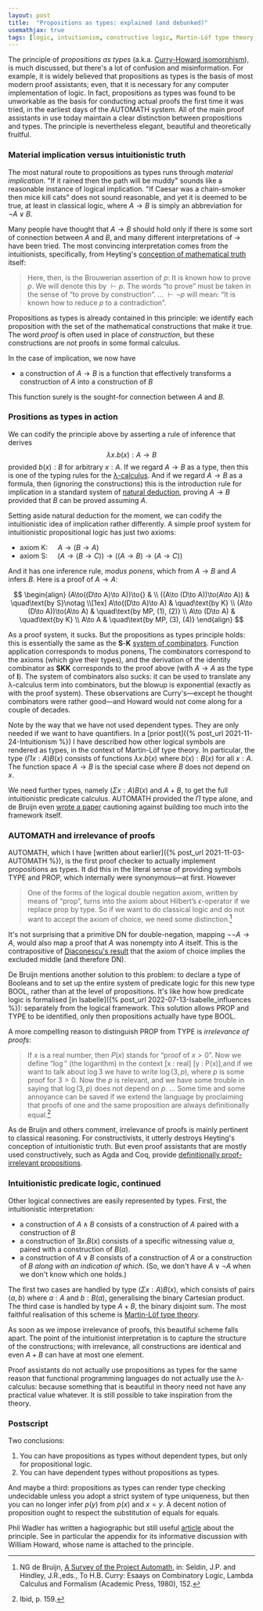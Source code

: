 ```yaml
---
layout: post
title:  "Propositions as types: explained (and debunked)"
usemathjax: true 
tags: [logic, intuitionism, constructive logic, Martin-Löf type theory, NG de Bruijn]
---
```


The principle of *propositions as types* (a.k.a. [Curry-Howard isomorphism](https://en.wikipedia.org/wiki/Curry–Howard_correspondence)), 
is much discussed, but there's a lot of confusion and misinformation.
For example, it is widely believed that propositions as types is the basis of most modern proof assistants; 
even, that it is necessary for any computer implementation of logic.
In fact, propositions as types was found to be unworkable 
as the basis for conducting actual proofs 
the first time it was tried, in the earliest days of the AUTOMATH system.
All of the main proof assistants in use today maintain a clear distinction
between propositions and types.
The principle is nevertheless elegant, beautiful and theoretically fruitful.

### Material implication versus intuitionistic truth

The most natural route to propositions as types runs through *material implication*.
"If it rained then the path will be muddy" sounds like a reasonable instance
of logical implication.
"If Caesar was a chain-smoker then mice kill cats" does not sound reasonable, and yet it is deemed to be true,
at least in classical logic, where $A\to B$ is simply an abbreviation for
$\neg A\lor B$.

Many people have thought that $A\to B$ should hold only if there is some sort 
of connection between $A$ and $B$, and many different interpretations of $\to$ have been tried.
The most convincing interpretation comes from the intuitionists,
specifically, from Heyting's 
[conception of mathematical truth](https://plato.stanford.edu/entries/intuitionistic-logic-development/#ProoInte) itself:

> Here, then, is the Brouwerian assertion of $p$: It is known how to prove $p$. We will denote this by $\vdash p$. The words “to prove” must be taken in the sense of “to prove by construction”. ... $\vdash \neg p$ will mean: “It is known how to reduce $p$ to a contradiction”.

Propositions as types is already contained in this principle: we identify
each proposition with the set of the mathematical constructions that make it true.
The word *proof* is often used in place of *construction*, 
but these constructions are not proofs in some formal calculus.

In the case of implication, we now have

- a construction of $A\to B$ is a function that effectively transforms a construction of $A$ into a construction of $B$

This function surely is the sought-for connection between $A$ and $B$.

### Prositions as types in action

We can codify the principle above by asserting a rule of inference that derives
$$ \lambda x. b(x) : A\to B$$
provided $b(x):B$ for arbitrary $x:A$.
If we regard $A\to B$ as a type, then this is one of the typing rules 
for the [λ-calculus](https://en.wikipedia.org/wiki/Simply_typed_lambda_calculus).
And if we regard $A\to B$ as a formula, then 
(ignoring the constructions) this is the introduction rule for implication
in a standard system of [natural deduction](https://plato.stanford.edu/entries/natural-deduction/),
proving $A\to B$ provided that $B$ can be proved assuming $A$.

Setting aside natural deduction for the moment, we can codify
the intuitionistic idea of implication rather differently.
A simple proof system for intuitionistic propositional logic has just two axioms:

- axiom K: $\quad A\to(B\to A)$
- axiom S: $\quad(A\to(B\to C))\to ((A\to B)\to(A\to C))$

And it has one inference rule, *modus ponens*, which from $A\to B$ and $A$
infers $B$. Here is a proof of $A\to A$:

$$
\begin{align}
  (A\to((D\to A)\to A))\to{} &  \\
  ((A\to (D\to A))\to(A\to A)) & \quad\text{by S}\notag \\[1ex]
  A\to((D\to A)\to A)         & \quad\text{by K} \\
  (A\to (D\to A))\to(A\to A) & \quad\text{by MP, (1), (2)} \\
  A\to (D\to A)                & \quad\text{by K} \\
  A\to A                        & \quad\text{by MP, (3), (4)}
\end{align}
$$

As a proof system, it sucks. But the propositions as types principle holds: this is essentially the same as the **S**-**K** [system of combinators](https://en.wikipedia.org/wiki/Combinatory_logic). 
Function application corresponds to modus ponens,
The combinators correspond to the axioms (which give their types), 
and the derivation of the identity combinator 
as **SKK** corresponds to the proof above (with $A\to A$ as the type of **I**). The system of combinators also sucks:
it can be used to translate any λ-calculus term into combinators, but the blowup is exponential (exactly as with the proof system).
These observations are Curry's—except he thought combinators were rather good—and Howard would not come along for a couple of decades.



Note by the way that we have not used dependent types. They are only needed if we want to have quantifiers.
In a [prior post]({% post_url 2021-11-24-Intuitionism %}) I have described how other logical symbols are rendered as types, in the context of Martin-Löf type theory.
In particular, the type $(\Pi x:A) B(x)$ consists of functions $\lambda x. b(x)$ where $b(x):B(x)$ for all $x:A$. The function space $A\to B$ is the special case where $B$ does not depend on $x$. 

We need further types, namely $(\Sigma x:A) B(x)$ and $A+B$, 
to get the full intuitionistic predicate calculus. 
AUTOMATH provided the $\Pi$ type alone,
and de Bruijn even [wrote a paper](https://pure.tue.nl/ws/files/4428179/597611.pdf)
cautioning against building too much into the framework itself.

### AUTOMATH and irrelevance of proofs

AUTOMATH, which I have 
[written about earlier]({% post_url 2021-11-03-AUTOMATH %}),
is the first proof checker to actually implement propositions as types.
It did this in the literal sense of providing symbols TYPE and PROP,
which internally were synonymous—at first. However

> One of the forms of the logical double negation axiom, written by means of “prop”, turns into the axiom about Hilbert’s $\epsilon$-operator if we replace prop by type. So if we want to do classical logic and do not want to accept the axiom of choice, we need some distinction.[^1]

[^1]: NG de Bruijn, [A Survey of the Project Automath](https://pure.tue.nl/ws/files/1892191/597622.pdf), in: Seldin, J.P. and Hindley, J.R.,eds., To H.B. Curry: Esaays on Combinatory Logic, Lambda Calculus and Formalism (Academic Press, 1980), 152.

It's not surprising that a primitive DN for double-negation,
mapping $\neg\neg A \to A$, would also map a proof that $A$
was nonempty into $A$ itself.
This is the contrapositive of [Diaconescu's result](https://doi.org/10.2307/2039868)  that
the axiom of choice implies the excluded middle (and therefore DN).

De Bruijn mentions another solution to this problem: to declare a type of Booleans and to set up the entire system of predicate logic for this new type BOOL, rather than at the level of propositions. 
It's like how how predicate logic is 
formalised [in Isabelle]({% post_url 2022-07-13-Isabelle_influences %}): 
separately from the logical framework. 
This solution allows PROP and TYPE to be identified, 
only then propositions actually have type BOOL.

A more compelling reason to distinguish PROP from TYPE
is *irrelevance of proofs*:

> If $x$ is a real number, then $P(x)$ stands for “proof of $x > 0$”. Now we define “$\log$” (the logarithm) in the context [x : real] [y : P(x)],and if we want to talk about $\log 3$ we have to write $\log(3,p)$, where $p$ is some proof for $3 > 0$. Now the $p$ is relevant, and we have some trouble in saying that $\log(3,p)$ does not depend on $p$. ... Some time and some annoyance can be saved if we extend the language by proclaiming that proofs of one and the same proposition are always definitionally equal.[^2]

[^2]: Ibid, p. 159.

As de Bruijn and others comment, irrelevance of proofs is 
mainly pertinent to classical reasoning. For constructivists, it 
utterly destroys Heyting's conception of intuitionistic truth. 
But even proof assistants that are mostly used  constructively, such as Agda and Coq, provide
[definitionally proof-irrelevant propositions](https://agda.readthedocs.io/en/v2.6.3.20230805/language/prop.html).

### Intuitionistic predicate logic, continued

Other logical connectives are easily represented by types.
First, the intuitionistic interpretation:

- a construction of $A\land B$ consists of a construction of $A$ paired with a construction of $B$
- a construction of $\exists x. B(x)$ consists of a specific witnessing value $a$, paired with a construction of $B(a)$. 
- a construction of $A\lor B$ consists of a construction of $A$ or a construction of $B$ *along with an indication of which*. (So, we don't have $A\lor\neg A$ when we don't know which one holds.) 

The first two cases are handled by type $(\Sigma x:A) B(x)$,
which consists of pairs $\langle a,b \rangle$ where $a:A$ and $b:B(a)$, generalising the binary Cartesian product. The third case
is handled by type $A+B$, the binary disjoint sum.
The most faithful realisation of this scheme is 
[Martin-Löf type theory](https://lawrencecpaulson.github.io/tag/Martin-Löf_type_theory).

As soon as we impose irrelevance of proofs, this beautiful scheme falls apart. The point of the intuitionist interpretation is to capture the structure of the constructions; 
with irrelevance, all constructions are identical and even $A+B$ can have at most one element.

Proof assistants do not actually use propositions as types
for the same reason that functional programming languages do not 
actually use the λ-calculus: because something that is beautiful in theory need not have any practical value whatever.
It is still possible to take inspiration from the theory.

### Postscript

Two conclusions:
1. You can have propositions as types without dependent types, but only for propositional logic.
2. You can have dependent types without propositions as types.

And maybe a third: propositions as types can render type checking undecidable 
unless you adopt a strict system of type uniqueness, 
but then you can no longer infer $p(y)$ from $p(x)$ and $x=y$.
A decent notion of proposition ought to respect the substitution of equals for equals.

Phil Wadler has written a hagiographic but still useful
[article](https://homepages.inf.ed.ac.uk/wadler/papers/propositions-as-types/propositions-as-types.pdf)
about the principle. See in particular the appendix 
for its informative discussion with William Howard, 
whose name is attached to the principle.
